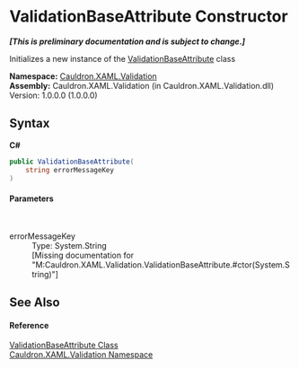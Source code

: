 # ValidationBaseAttribute Constructor 
 _**\[This is preliminary documentation and is subject to change.\]**_

Initializes a new instance of the <a href="T_Cauldron_XAML_Validation_ValidationBaseAttribute">ValidationBaseAttribute</a> class

**Namespace:**&nbsp;<a href="N_Cauldron_XAML_Validation">Cauldron.XAML.Validation</a><br />**Assembly:**&nbsp;Cauldron.XAML.Validation (in Cauldron.XAML.Validation.dll) Version: 1.0.0.0 (1.0.0.0)

## Syntax

**C#**<br />
``` C#
public ValidationBaseAttribute(
	string errorMessageKey
)
```


#### Parameters
&nbsp;<dl><dt>errorMessageKey</dt><dd>Type: System.String<br />\[Missing <param name="errorMessageKey"/> documentation for "M:Cauldron.XAML.Validation.ValidationBaseAttribute.#ctor(System.String)"\]</dd></dl>

## See Also


#### Reference
<a href="T_Cauldron_XAML_Validation_ValidationBaseAttribute">ValidationBaseAttribute Class</a><br /><a href="N_Cauldron_XAML_Validation">Cauldron.XAML.Validation Namespace</a><br />
